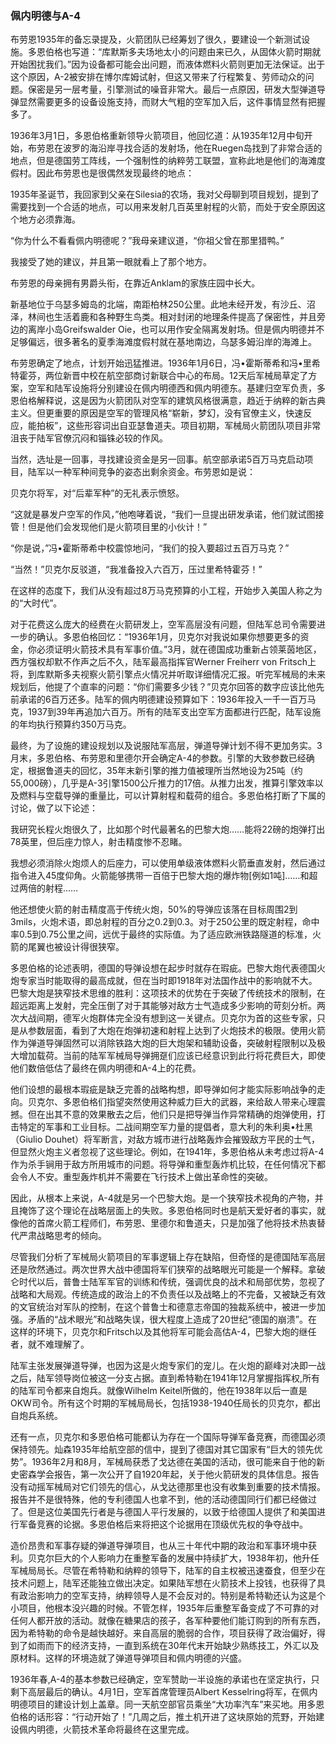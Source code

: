 ### 佩内明德与A-4

布劳恩1935年的备忘录提及，火箭团队已经筹划了很久，要建设一个新测试设施。多恩伯格也写道：“库默斯多夫场地太小的问题由来已久，从固体火箭时期就开始困扰我们。”因为设备都可能会出问题，而液体燃料火箭则更加无法保证。出于这个原因，A-2被安排在博尔库姆试射，但这又带来了行程繁复、劳师动众的问题。保密是另一层考量，引擎测试的噪音非常大。最后一点原因，研发大型弹道导弹显然需要更多的设备设施支持，而财大气粗的空军加入后，这件事情显然有把握多了。

1936年3月1日，多恩伯格重新领导火箭项目，他回忆道：从1935年12月中旬开始，布劳恩在波罗的海沿岸寻找合适的发射场，他在Ruegen岛找到了非常合适的地点，但是德国劳工阵线，一个强制性的纳粹劳工联盟，宣称此地是他们的海滩度假村。因此布劳恩也是很偶然发现最终的地点：

1935年圣诞节，我回家到父亲在Silesia的农场，我对父母聊到项目规划，提到了需要找到一个合适的地点，可以用来发射几百英里射程的火箭，而处于安全原因这个地方必须靠海。

“你为什么不看看佩内明德呢？”我母亲建议道，“你祖父曾在那里猎鸭。”

我接受了她的建议，并且第一眼就看上了那个地方。

布劳恩的母亲拥有男爵头衔，在靠近Anklam的家族庄园中长大。

新基地位于乌瑟多姆岛的北端，南距柏林250公里。此地未经开发，有沙丘、沼泽，林间也生活着鹿和各种野生鸟类。相对封闭的地理条件提高了保密性，并且旁边的离岸小岛Greifswalder Oie，也可以用作安全隔离发射场。但是佩内明德并不足够偏远，很多著名的夏季海滩度假村就在基地南边，乌瑟多姆沿岸的海滩上。

布劳恩确定了地点，计划开始迅猛推进。1936年1月6日，冯•霍斯蒂希和冯•里希特霍芬，两位新晋中校在航空部商讨新联合中心的布局。12天后军械局草定了方案，空军和陆军设施将分别建设在佩内明德西和佩内明德东。基建归空军负责，多恩伯格解释说，这是因为火箭团队对空军的建筑风格很满意，趋近于纳粹的新古典主义。但更重要的原因是空军的管理风格“崭新，梦幻，没有官僚主义，快速反应，能拍板”，这些形容词出自亚瑟鲁道夫。项目初期，军械局火箭团队项目非常沮丧于陆军官僚沉闷和锱铢必较的作风。

当然，选址是一回事，寻找建设资金是另一回事。航空部承诺5百万马克启动项目，陆军以一种军种间竞争的姿态出剩余资金。布劳恩如是说：

贝克尔将军，对“后辈军种”的无礼表示愤怒。

“这就是暴发户空军的作风，”他咆哮着说，“我们一旦提出研发承诺，他们就试图接管！但是他们会发现他们是火箭项目里的小伙计！”

“你是说，”冯•霍斯蒂希中校震惊地问，“我们的投入要超过五百万马克？”

“当然！”贝克尔反驳道，“我准备投入六百万，压过里希特霍芬！”

在这样的态度下，我们从没有超过8万马克预算的小工程，开始步入美国人称之为的“大时代”。

对于花费这么庞大的经费在火箭研发上，空军高层没有问题，但陆军总司令需要进一步的确认。多恩伯格回忆：“1936年1月，贝克尔对我说如果你想要更多的资金，你必须证明火箭技术具有军事价值。”3月，就在德国成功重新占领莱茵地区，西方强权却默不作声之后不久，陆军最高指挥官Werner Freiherr von Fritsch上将，到库默斯多夫视察火箭引擎点火情况并听取详细情况汇报。听完军械局的未来规划后，他提了个直率的问题：“你们需要多少钱？”贝克尔回答的数字应该比他先前承诺的6百万还多。陆军的佩内明德建设预算如下：1936年投入一千一百万马克，1937到39年再追加六百万。所有的陆军支出空军方面都进行匹配，陆军设施的年均执行预算约350万马克。

最终，为了设施的建设规划以及说服陆军高层，弹道导弹计划不得不更加务实。3月末，多恩伯格、布劳恩和里德尔开会确定A-4的参数。引擎的大致参数已经确定，根据鲁道夫的回忆，35年末新引擎的推力值被理所当然地设为25吨（约55,000磅），几乎是A-3引擎1500公斤推力的17倍。从推力出发，推算引擎效率以及燃料与空载导弹的重量比，可以计算射程和载荷的组合。多恩伯格打断了下属的讨论，做了以下论述：

我研究长程火炮很久了，比如那个时代最著名的巴黎大炮……能将22磅的炮弹打出78英里，但后座力惊人，射击精度惨不忍睹。

我想必须消除火炮烦人的后座力，可以使用单级液体燃料火箭垂直发射，然后通过指令进入45度仰角。火箭能够携带一百倍于巴黎大炮的爆炸物[例如1吨]……和超过两倍的射程……

他还想使火箭的射击精度高于传统火炮，50%的导弹应该落在目标周围2到3mils，火炮术语，即总射程的百分之0.2到0.3。对于250公里的既定射程，命中率0.5到0.75公里之间，远优于最终的实际值。为了适应欧洲铁路隧道的标准，火箭的尾翼也被设计得很狭窄。

多恩伯格的论述表明，德国的导弹设想在起步时就存在瑕疵。巴黎大炮代表德国火炮专家当时能取得的最高成就，但在当时即1918年对法国作战中的影响就不大。巴黎大炮是狭窄技术思维的胜利：这项技术的优势在于突破了传统技术的限制，在超远距离上发射，完全压倒了对于其能够对敌方士气造成多少影响的苛刻分析。两次大战间期，德军火炮群体完全没有想到这一关键点。贝克尔为首的这些专家，只是从参数层面，看到了大炮在炮弹初速和射程上达到了火炮技术的极限。使用火箭作为弹道导弹固然可以消除铁路大炮的巨大炮架和辅助设备，突破射程限制以及极大增加载荷。当前的陆军军械局导弹拥趸们应该已经意识到此行将花费巨大，即使他们数倍低估了最终在佩内明德和A-4上的花费。

他们设想的最根本瑕疵是缺乏完善的战略构想，即导弹如何才能实际影响战争的走向。贝克尔、多恩伯格们指望突然使用这种威力巨大的武器，来给敌人带来心理震撼。但在出其不意的效果散去之后，他们只是把导弹当作异常精确的炮弹使用，打击特定的军事和工业目标。二战间期空军力量的提倡者，意大利的朱利奥•杜黑（Giulio Douhet）将军断言，对敌方城市进行战略轰炸会摧毁敌方平民的士气，但显然火炮主义者忽视了这些理论。例如，在1941年，多恩伯格从未考虑过将A-4作为杀手锏用于敌方所用城市的问题。将导弹和重型轰炸机比较，在任何情况下都会令人不安。重型轰炸机并不需要在飞行技术上做出革命性的突破。

因此，从根本上来说，A-4就是另一个巴黎大炮。是一个狭窄技术视角的产物，并且掩饰了这个理论在战略层面上的失败。多恩伯格同时也是航天爱好者的事实，就像他的首席火箭工程师们，布劳恩、里德尔和鲁道夫，只是加强了他将技术热衷替代严肃战略思考的倾向。

尽管我们分析了军械局火箭项目的军事逻辑上存在缺陷，但奇怪的是德国陆军高层还是欣然通过。两次世界大战中德国将军们狭窄的战略眼光可能是一个解释。拿破仑时代以后，普鲁士陆军军官的训练和传统，强调优良的战术和局部优势，忽视了战略和大局观。传统造成的政治上的不负责任以及战略上的不完备，又被缺乏有效的文官统治对军队的控制，在这个普鲁士和德意志帝国的独裁系统中，被进一步加强。矛盾的“战术眼光”和战略失误，很大程度上造成了20世纪“德国的崩溃”。在这样的环境下，贝克尔和Fritsch以及其他将军可能会高估A-4，巴黎大炮的继任者，就不难理解了。

陆军主张发展弹道导弹，也因为这是火炮专家们的宠儿。在火炮的巅峰对决即一战之后，陆军领导岗位被这一分支占据。直到希特勒在1941年12月掌握指挥权,所有的陆军司令都来自炮兵。就像Wilhelm Keitel所做的，他在1938年以后一直是OKW司令。所有这个时期的军械局局长，包括1938-1940任局长的贝克尔，都出自炮兵系统。

还有一点，贝克尔和多恩伯格可能都认为存在一个国际导弹军备竞赛，而德国必须保持领先。灿森1935年给航空部的信中，提到了德国对其它国家有“巨大的领先优势”。1936年2月和8月，军械局获悉了戈达德在美国的活动，很可能来自于他的新史密森学会报告，第一次公开了自1920年起，关于他火箭研发的具体信息。报告没有动摇军械局对它们领先的信心，从戈达德那里也没有收集到重要的技术情报。报告并不是很特殊，他的专利德国人也拿不到，他的活动德国同行们都已经做过了。但是这位美国先行者是与德国人平行发展的，以致于给德国人提供了和美国进行军备竞赛的论据。多恩伯格后来将把这个论据用在顶级优先权的争夺战中。

造价昂贵和军事存疑的弹道导弹项目，也从三十年代中期的政治和军事环境中获利。贝克尔巨大的个人影响力在重整军备的发展中持续扩大，1938年初，他升任军械局局长。尽管在希特勒和纳粹的领导下，陆军的自主权被迅速蚕食，但至少在技术问题上，陆军还能独立做出决定。如果陆军想在火箭技术上投钱，也获得了具有政治影响力的空军支持，纳粹领导人是不会反对的。特别是希特勒还认为这是个小项目，他根本没兴趣的时候。不管怎样，1935年后重整军备变成了不可靠的对任何人都开放的活动。就像在糖果店的孩子，各军种要他们能订购到的所有东西，因为希特勒的命令是越快越好。来自高层的脆弱的合作，项目获得了政治偏好，得到了如雨而下的经济支持，一直到系统在30年代末开始缺少熟练技工，外汇以及原材料。这样的环境造就了弹道导弹项目和佩内明德的兴盛。

1936年春,A-4的基本参数已经确定，空军赞助一半设施的承诺也在坚定执行，只剩下高层最后的确认。4月1日，空军首席管理员Albert Kesselring将军，在佩内明德项目的建设计划上盖章。同一天航空部官员乘坐“大功率汽车”来买地。用多恩伯格的话形容：“行动开始了！”几周之后，推土机开进了这块原始的荒野，开始建设佩内明德，火箭技术革命将最终在这里完成。
[^1]: 朱利奥•杜黑：意大利人，战略轰炸理论的提出者。

